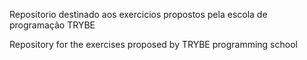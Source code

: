 Repositorio destinado aos exercicios propostos pela escola de programação TRYBE

Repository for the exercises proposed by TRYBE programming school
